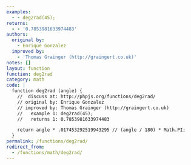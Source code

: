 ```yaml
---
examples:
  - - deg2rad(45);
returns:
  - - '0.7853981633974483'
authors:
  original by:
    - Enrique Gonzalez
  improved by:
    - 'Thomas Grainger (http://graingert.co.uk)'
notes: []
layout: function
function: deg2rad
category: math
code: |
  function deg2rad (angle) {
    //  discuss at: http://phpjs.org/functions/deg2rad/
    // original by: Enrique Gonzalez
    // improved by: Thomas Grainger (http://graingert.co.uk)
    //   example 1: deg2rad(45);
    //   returns 1: 0.7853981633974483

    return angle * .017453292519943295 // (angle / 180) * Math.PI;
  }
permalink: /functions/deg2rad/
redirect_from:
  - /functions/math/deg2rad/
---
```


<!-- WARNING! This file is auto generated by `npm run web:inject`, do not edit by hand -->
